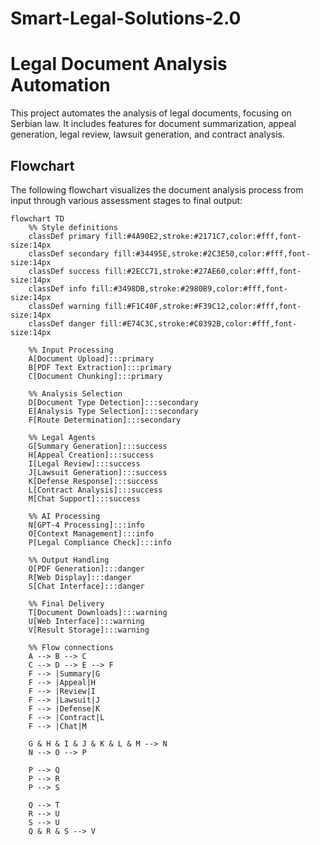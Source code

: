 # Smart-Legal-Solutions-2.0


# Legal Document Analysis Automation

This project automates the analysis of legal documents, focusing on Serbian law. It includes features for document summarization, appeal generation, legal review, lawsuit generation, and contract analysis.

## Flowchart

The following flowchart visualizes the document analysis process from input through various assessment stages to final output:

```mermaid
flowchart TD
    %% Style definitions
    classDef primary fill:#4A90E2,stroke:#2171C7,color:#fff,font-size:14px
    classDef secondary fill:#34495E,stroke:#2C3E50,color:#fff,font-size:14px
    classDef success fill:#2ECC71,stroke:#27AE60,color:#fff,font-size:14px
    classDef info fill:#3498DB,stroke:#2980B9,color:#fff,font-size:14px
    classDef warning fill:#F1C40F,stroke:#F39C12,color:#fff,font-size:14px
    classDef danger fill:#E74C3C,stroke:#C0392B,color:#fff,font-size:14px

    %% Input Processing
    A[Document Upload]:::primary
    B[PDF Text Extraction]:::primary
    C[Document Chunking]:::primary

    %% Analysis Selection
    D[Document Type Detection]:::secondary
    E[Analysis Type Selection]:::secondary
    F[Route Determination]:::secondary

    %% Legal Agents
    G[Summary Generation]:::success
    H[Appeal Creation]:::success
    I[Legal Review]:::success
    J[Lawsuit Generation]:::success
    K[Defense Response]:::success
    L[Contract Analysis]:::success
    M[Chat Support]:::success

    %% AI Processing
    N[GPT-4 Processing]:::info
    O[Context Management]:::info
    P[Legal Compliance Check]:::info

    %% Output Handling
    Q[PDF Generation]:::danger
    R[Web Display]:::danger
    S[Chat Interface]:::danger

    %% Final Delivery
    T[Document Downloads]:::warning
    U[Web Interface]:::warning
    V[Result Storage]:::warning

    %% Flow connections
    A --> B --> C
    C --> D --> E --> F
    F --> |Summary|G
    F --> |Appeal|H
    F --> |Review|I
    F --> |Lawsuit|J
    F --> |Defense|K
    F --> |Contract|L
    F --> |Chat|M
    
    G & H & I & J & K & L & M --> N
    N --> O --> P
    
    P --> Q
    P --> R
    P --> S
    
    Q --> T
    R --> U
    S --> U
    Q & R & S --> V
